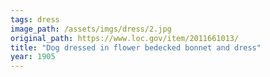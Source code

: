 ```yaml
---
tags: dress
image_path: /assets/imgs/dress/2.jpg
original_path: https://www.loc.gov/item/2011661013/
title: "Dog dressed in flower bedecked bonnet and dress"
year: 1905
---
```



